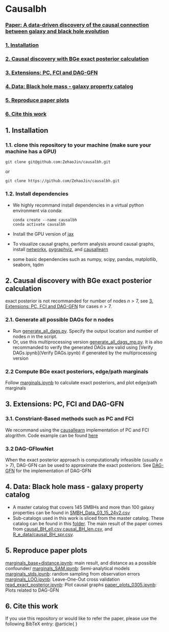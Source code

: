 # Causalbh

### [Paper: A data-driven discovery of the causal connection between galaxy and black hole evolution](https://ui.adsabs.harvard.edu/)
### [1. Installation](#1-installation)
### [2. Causal discovery with BGe exact posterior calculation](#2-causal-discovery-with-bge-exact-posterior-calculation)
### [3. Extensions: PC, FCI and DAG-GFN](#3-extensions-pc-fci-and-dag-gfn)
### [4. Data: Black hole mass - galaxy property catalog](#4-black-hole-mass-galaxy-property-catalog)
### [5. Reproduce paper plots](#5-reproduce-paper-plots)
### [6. Cite this work](#6-cite-this-work)

## 1. Installation
### 1.1. clone this repository to your machine (make sure your machine has a GPU)

    git clone git@github.com:ZehaoJin/causalbh.git
    
or

    git clone https://github.com/ZehaoJin/causalbh.git

### 1.2. Install dependencies
- We highly recommand install dependencies in a virtual python environment via conda:
        
      conda create --name causalbh
      conda activate causalbh

- Install the GPU version of [jax](https://jax.readthedocs.io/en/latest/installation.html)
- To visualize causal graphs, perform analysis around causal graphs, install [networkx](https://networkx.org/), [pygraphviz](https://pygraphviz.github.io/), and [causallearn](https://causal-learn.readthedocs.io/en/latest/)
- some basic dependencies such as numpy, scipy, pandas, matplotlib, seaborn, tqdm


## 2. Causal discovery with BGe exact posterior calculation
exact posterior is not recommanded for number of nodes $n>7$, see [3. Extensions: PC, FCI and DAG-GFN](#3-extensions-pc-fci-and-dag-gfn) for cases $n>7$.
### 2.1. Generate all possible DAGs for n nodes
- Run [generate_all_dags.py](generate_all_dags.py). Specify the output location and number of nodes $n$ in the script.
- Or, use this multiprocessing version [generate_all_dags_mp.py](generate_all_dags_mp.py). It is also recommanded to verify the generated DAGs are valid using [Verify DAGs.ipynb](Verify DAGs.ipynb) if generated by the multiprocessing version

### 2.2 Compute BGe exact posteriors, edge/path marginals
Follow [marginals.ipynb](marginals.ipynb) to calculate exact posteriors, and plot edge/path marginals


## 3. Extensions: PC, FCI and DAG-GFN
### 3.1. Constriant-Based methods such as PC and FCI
We recommand using the [causallearn](https://causal-learn.readthedocs.io/en/latest/) implementation of PC and FCI alogrithm. Code example can be found [here](https://causal-learn.readthedocs.io/en/latest/search_methods_index/Constraint-based%20causal%20discovery%20methods/PC.html)

### 3.2 DAG-GFlowNet
When the exact posterior approach is computationally infeasible (usually $n>7$), DAG-GFN can be used to approximate the exact posteriors. See [DAG-GFN](https://github.com/tristandeleu/jax-dag-gflownet) for the implementation of DAG-GFN

## 4. Data: Black hole mass - galaxy property catalog
- A master catalog that covers 145 SMBHs and more than 100 galaxy properties can be found in [SMBH_Data_03_15_24v2.csv](SMBH_Data_03_15_24v2.csv)
- Sub-catalogs used in this work is sliced from the master catalog. These catalog can be found in this [folder](R_e_data). The main result of the paper comes from [causal_BH_ell.csv](R_e_data/causal_BH_ell.csv),[causal_BH_len.csv](R_e_data/causal_BH_len.csv), and [R_e_data/causal_BH_spr.csv](causal_BH_spr.csv).

## 5. Reproduce paper plots
[marginals_base+distance.ipynb](marginals_base+distance.ipynb): main result, and distance as a possible confounder/
[marginals_SAM.ipynb](marginals_SAM.ipynb): Semi-analytical models
[marginals_stds.ipynb](marginals_stds.ipynb): random sampling from observation errors
[marginals_LOO.ipynb](marginals_LOO.ipynb): Leave-One-Out cross validation
[read_exact_posterior.ipynb](read_exact_posterior.ipynb): Plot causal graphs
[paper_plots_0305.ipynb](paper_plots_0305.ipynb): Plots related to DAG-GFN

## 6. Cite this work
If you use this repository or would like to refer the paper, please use the following BibTeX entry:
    @article{
    }

